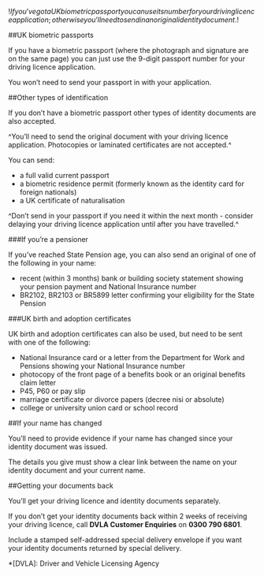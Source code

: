 $!If you’ve got a UK biometric passport you can use its number for your driving licence application; otherwise you’ll need to send in an original identity document.$!

##UK biometric passports

If you have a biometric passport (where the photograph and signature are on the same page) you can just use the 9-digit passport number for your driving licence application.

You won’t need to send your passport in with your application.

##Other types of identification

If you don’t have a biometric passport other types of identity documents are also accepted. 

^You’ll need to send the original document with your driving licence application. Photocopies or laminated certificates are not accepted.^

You can send:

* a full valid current passport
* a biometric residence permit (formerly known as the identity card for foreign nationals)
* a UK certificate of naturalisation

^Don’t send in your passport if you need it within the next month - consider delaying your driving licence application until after you have travelled.^

###If you’re a pensioner

If you’ve reached State Pension age, you can also send an original of one of the following in your name:

* recent (within 3 months) bank or building society statement showing your pension payment and National Insurance number
* BR2102, BR2103 or BR5899 letter confirming your eligibility for the State Pension

###UK birth and adoption certificates

UK birth and adoption certificates can also be used, but need to be sent with one of the following:

* National Insurance card or a letter from the Department for Work and Pensions showing your National Insurance number
* photocopy of the front page of a benefits book or an original benefits claim letter
* P45, P60 or pay slip
* marriage certificate or divorce papers (decree nisi or absolute)
* college or university union card or school record

##If your name has changed

You’ll need to provide evidence if your name has changed since your identity document was issued.

The details you give must show a clear link between the name on your identity document and your current name.

##Getting your documents back

You’ll get your driving licence and identity documents separately. 

If you don’t get your identity documents back within 2 weeks of receiving your driving licence, call **DVLA Customer Enquiries** on **0300 790 6801**.

Include a stamped self-addressed special delivery envelope if you want your identity documents returned by special delivery.

*[DVLA]: Driver and Vehicle Licensing Agency
